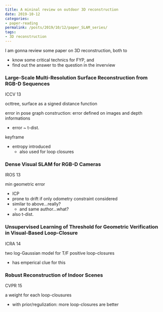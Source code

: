 ```yaml
---
title: A mininal review on outdoor 3D reconstruction
date: 2019-10-12
categories:
- paper-reading
permalink: /posts/2019/10/12/paper_SLAM_series/
tags:
- 3D reconstruction
---
```



I am gonna review some paper on 3D reconstruction, both to
- know some critical technics for FYP, and
- find out the answer to the question in the inverview

### Large-Scale Multi-Resolution Surface Reconstruction from RGB-D Sequences

ICCV 13

octtree, surface as a signed distance function

error in pose graph construction: error defined on images and depth informations
- error ~ t-dist.

keyframe
- entropy introduced
    - also used for loop closures

### Dense Visual SLAM for RGB-D Cameras

IROS 13

min geometric error
- ICP
- prone to drift if only odometry constraint considered
- similar to above...really?
    - and same author...what?
- also t-dist.

### Unsupervised Learning of Threshold for Geometric Verification in Visual-Based Loop-Closure

ICRA 14

two log-Gaussian model for T/F positive loop-closures
- has emperical clue for this

### Robust Reconstruction of Indoor Scenes

CVPR 15

a weight for each loop-clousures
- with prior/regulization: more loop-closures are better
